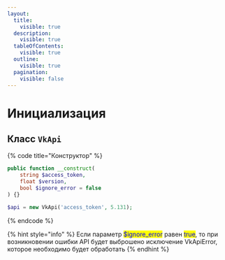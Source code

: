 ```yaml
---
layout:
  title:
    visible: true
  description:
    visible: true
  tableOfContents:
    visible: true
  outline:
    visible: true
  pagination:
    visible: false
---
```


# Инициализация

## Класс `VkApi`

{% code title="Конструктор" %}
```php
public function __construct(
    string $access_token,
    float $version,
    bool $ignore_error = false
) {}

$api = new VkApi('access_token', 5.131);
```
{% endcode %}

{% hint style="info" %}
Если параметр <mark style="color:blue;">$ignore\_error</mark> равен <mark style="color:blue;">true</mark>, то при возникновении ошибки API будет выброшено исключение VkApiError, которое необходимо будет обработать
{% endhint %}

